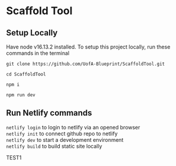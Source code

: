 # Scaffold Tool
## Setup Locally
Have node v16.13.2 installed. To setup this project locally, run these commands in the terminal
 ```
 git clone https://github.com/UofA-Blueprint/ScaffoldTool.git

cd ScaffoldTool

npm i

npm run dev
```

## Run Netlify commands
`netlify login` to login to netlify via an opened browser\
`netlify init` to connect github repo to netlify\
`netlify dev` to start a development environment\
`netlify build` to build static site locally


TEST1
